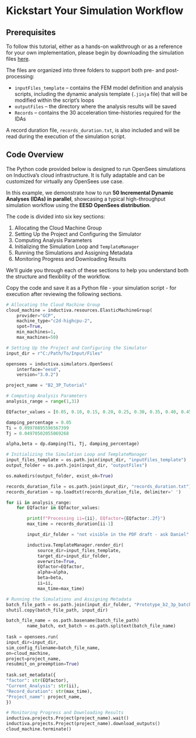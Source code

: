 # Kickstart Your Simulation Workflow

## Prerequisites
To follow this tutorial, either as a hands-on walkthrough or as a reference for your own implementation, please begin by downloading 
the simulation files [here](https://storage.googleapis.com/inductiva-api-demo-files/opensees-tutorials/IDA-at-scale.zip).

The files are organized into three folders to support both pre- and post-processing:

- `inputFiles_template` – contains the FEM model definition and analysis scripts, including the dynamic analysis template 
(`.jinja` file) that will be modified within the script’s loops
- `outputFiles` – the directory where the analysis results will be saved
- `Records` – contains the 30 acceleration time-histories required for the IDAs

A record duration file, `records_duration.txt`, is also included and will be read during the execution of the simulation script.

## Code Overview
The Python code provided below is designed to run OpenSees simulations on Inductiva’s cloud infrastructure. It is fully adaptable 
and can be customized for virtually any OpenSees use case.

In this example, we demonstrate how to run **50 Incremental Dynamic Analyses (IDAs) in parallel**, showcasing a typical 
high-throughput simulation workflow using the **EESD OpenSees distribution**.

The code is divided into six key sections:
1. Allocating the Cloud Machine Group
2. Setting Up the Project and Configuring the Simulator
3. Computing Analysis Parameters
4. Initializing the Simulation Loop and `TemplateManager`
5. Running the Simulations and Assigning Metadata
6. Monitoring Progress and Downloading Results

We’ll guide you through each of these sections to help you understand both the structure and flexibility of the workflow.

Copy the code and save it as a Python file - your simulation script - for execution after reviewing the following sections.

```python
# Allocating the Cloud Machine Group
cloud_machine = inductiva.resources.ElasticMachineGroup(
    provider="GCP",
    machine_type="c2d-highcpu-2",
    spot=True,
    min_machines=1,
    max_machines=50)

# Setting Up the Project and Configuring the Simulator
input_dir = r"C:/Path/To/Input/Files"

opensees = inductiva.simulators.OpenSees(
    interface="eesd",
    version="3.0.2")

project_name = "B2_3P_Tutorial"

# Computing Analysis Parameters
analysis_range = range(1,31) 

EQfactor_values = [0.05, 0.10, 0.15, 0.20, 0.25, 0.30, 0.35, 0.40, 0.45, 0.50]

damping_percentage = 0.05
Ti = 0.09970895596567399
Tj = 0.04970502055069268

alpha,beta = dp.damping(Ti, Tj, damping_percentage)

# Initializing the Simulation Loop and TemplateManager
input_files_template = os.path.join(input_dir, "inputFiles_template")
output_folder = os.path.join(input_dir, "outputFiles")

os.makedirs(output_folder, exist_ok=True)

records_duration_file = os.path.join(input_dir, "records_duration.txt")
records_duration = np.loadtxt(records_duration_file, delimiter=' ')

for ii in analysis_range:
    for EQfactor in EQfactor_values:

        print(f"Processing ii={ii}, EQfactor={EQfactor:.2f}")
        max_time = records_duration[ii-1]

        input_dir_folder = "not visible in the PDF draft - ask Daniel"

        inductiva.TemplateManager.render_dir(
            source_dir=input_files_template,
            target_dir=input_dir_folder,
            overwrite=True,
            EQfactor=EQfactor,
            alpha=alpha,
            beta=beta,
            ii=ii,
            max_time=max_time)

# Running the Simulations and Assigning Metadata
batch_file_path = os.path.join(input_dir_folder, "Prototype_b2_3p_batch.tcl")
shutil.copy(batch_file_path, input_dir)

batch_file_name = os.path.basename(batch_file_path)
        name_batch, ext_batch = os.path.splitext(batch_file_name)
        
task = opensees.run(
input_dir=input_dir,
sim_config_filename=batch_file_name,
on=cloud_machine,
project=project_name,
resubmit_on_preemption=True)
        
task.set_metadata({
"factor": str(EQfactor),
"Current_Analysis": str(ii),
"Record_duration": str(max_time),
"Project_name": project_name,
})

# Monitoring Progress and Downloading Results
inductiva.projects.Project(project_name).wait()
inductiva.projects.Project(project_name).download_outputs()
cloud_machine.terminate()
```
